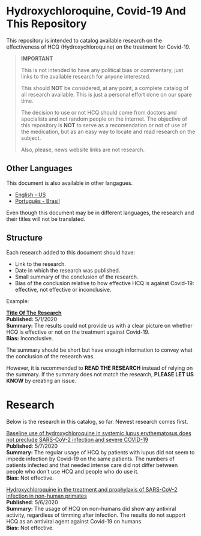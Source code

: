 # Hydroxychloroquine, Covid-19 And This Repository

This repository is intended to catalog available research on the effectiveness of HCQ (Hydroxychloroquine) on the treatment for Covid-19.

> **IMPORTANT**
> 
> This is not intended to have any political bias or commentary, just links to the available research for anyone interested.
> 
> This should **NOT** be considered, at any point, a complete catalog of all research available. This is just a personal effort done on our spare time.
> 
> The decision to use or not HCQ should come from doctors and specialists and not random people on the internet. The objective of this repository is **NOT** to serve as a recomendation or not of use of the medication, but as an easy way to locate and read research on the subject.
> 
> Also, please, news website links are not research.

## Other Languages

This document is also available in other langagues.

- [English - US](README.md)
- [Português - Brasil](README.pt-br.md)

Even though this document may be in different languages, the research and their titles will not be translated.

## Structure

Each research added to this document should have:

- Link to the research.
- Date in which the research was published.
- Small summary of the conclusion of the research.
- Bias of the conclusion relative to how effective HCQ is against Covid-19: effective, not effective or inconclusive.

Example:

**[Title Of The Research](http://someurl.com/the-research)**  
**Published:** 5/1/2020  
**Summary:** The results could not provide us with a clear picture on whether HCQ is effective or not on the treatment against Covid-19.  
**Bias:** Inconclusive.

The summary should be short but have enough information to convey what the conclusion of the research was.

However, it is recommended to **READ THE RESEARCH** instead of relying on the summary. If the summary does not match the research, **PLEASE LET US KNOW** by creating an issue.

# Research

Below is the research in this catalog, so far. Newest research comes first.

[Baseline use of hydroxychloroquine in systemic lupus erythematosus does not preclude SARS-CoV-2 infection and severe COVID-19](https://ard.bmj.com/content/early/2020/05/07/annrheumdis-2020-217690)  
**Published**: 5/7/2020  
**Summary:** The regular usage of HCQ by patients with lupus did not seem to impede infection by Covid-19 on the same patients. The numbers of patients infected and that needed intense care did not differ between people who don't use HCQ and people who do use it.  
**Bias:** Not effective.

[Hydroxychloroquine in the treatment and prophylaxis of SARS-CoV-2 infection in non-human primates](https://www.researchsquare.com/article/rs-27223/v1)  
**Published**: 5/6/2020  
**Summary:** The usage of HCQ on non-humans did show any antiviral activity, regardless of timming after infection. The results do not support HCQ as an antiviral agent against Covid-19 on humans.  
**Bias:** Not effective.